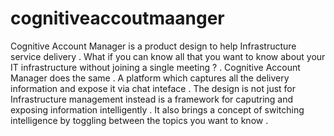 # cognitiveaccoutmaanger

Cognitive Account Manager is a product design to help  Infrastructure service delivery . What if you can know all that you want to know about your IT infrastructure 
without joining a single meeting ? .  Cognitive Account Manager does the same . A platform which captures all the delivery information and expose it 
via chat inteface . The design is not just for Infrastructure management instead is a framework for caputring and exposing information  intelligently . 
It also brings a concept of switching intelligence by toggling between the topics you want to know . 
